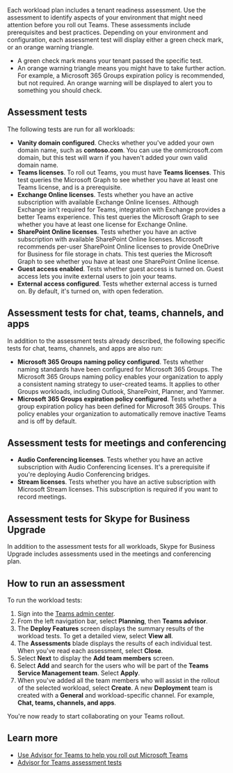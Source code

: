 Each workload plan includes a tenant readiness assessment. Use the assessment to identify aspects of your environment that might need attention before you roll out Teams. These assessments include prerequisites and best practices. Depending on your environment and configuration, each assessment test will display either a green check mark, or an orange warning triangle.

- A green check mark means your tenant passed the specific test.
- An orange warning triangle means you might have to take further action. For example, a Microsoft 365 Groups expiration policy is recommended, but not required. An orange warning will be displayed to alert you to something you should check.

## Assessment tests
The following tests are run for all workloads:

- **Vanity domain configured**. Checks whether you've added your own domain name, such as **contoso.com**. You can use the onmicrosoft.com domain, but this test will warn if you haven't added your own valid domain name.
- **Teams licenses**. To roll out Teams, you must have **Teams licenses**. This test queries the Microsoft Graph to see whether you have at least one Teams license, and is a prerequisite.
- **Exchange Online licenses**. Tests whether you have an active subscription with available Exchange Online licenses. Although Exchange isn't required for Teams, integration with Exchange provides a better Teams experience. This test queries the Microsoft Graph to see whether you have at least one license for Exchange Online.
- **SharePoint Online licenses**. Tests whether you have an active subscription with available SharePoint Online licenses. Microsoft recommends per-user SharePoint Online licenses to provide OneDrive for Business for file storage in chats. This test queries the Microsoft Graph to see whether you have at least one SharePoint Online license.
- **Guest access enabled**. Tests whether guest access is turned on. Guest access lets you invite external users to join your teams.
- **External access configured**. Tests whether external access is turned on. By default, it's turned on, with open federation.

## Assessment tests for chat, teams, channels, and apps
In addition to the assessment tests already described, the following specific tests for chat, teams, channels, and apps are also run:

- **Microsoft 365 Groups naming policy configured**. Tests whether naming standards have been configured for Microsoft 365 Groups. The Microsoft 365 Groups naming policy enables your organization to apply a consistent naming strategy to user-created teams. It applies to other Groups workloads, including Outlook, SharePoint, Planner, and Yammer.
- **Microsoft 365 Groups expiration policy configured**. Tests whether a group expiration policy has been defined for Microsoft 365 Groups. This policy enables your organization to automatically remove inactive Teams and is off by default.

## Assessment tests for meetings and conferencing
- **Audio Conferencing licenses**. Tests whether you have an active subscription with Audio Conferencing licenses. It's a prerequisite if you're deploying Audio Conferencing bridges.
- **Stream licenses**. Tests whether you have an active subscription with Microsoft Stream licenses. This subscription is required if you want to record meetings.

## Assessment tests for Skype for Business Upgrade
In addition to the assessment tests for all workloads, Skype for Business Upgrade includes assessments used in the meetings and conferencing plan.

## How to run an assessment

To run the workload tests:
1. Sign into the [Teams admin center](https://admin.teams.microsoft.com/).
1. From the left navigation bar, select **Planning**, then **Teams advisor**.
1. The **Deploy Features** screen displays the summary results of the workload tests. To get a detailed view, select **View all**.
1. The **Assessments** blade displays the results of each individual test. When you've read each assessment, select **Close**.
1. Select **Next** to display the **Add team members** screen.
1. Select **Add** and search for the users who will be part of the **Teams Service Management team**. Select **Apply**.
1. When you've added all the team members who will assist in the rollout of the selected workload, select **Create**. A new **Deployment** team is created with a **General** and workload-specific channel. For example, **Chat, teams, channels, and apps**.

You're now ready to start collaborating on your Teams rollout.

## Learn more

- [Use Advisor for Teams to help you roll out Microsoft Teams](/microsoftteams/use-advisor-teams-roll-out)
- [Advisor for Teams assessment tests](/microsoftteams/use-advisor-teams-roll-out#assessment-tests-for-all-workloads)
